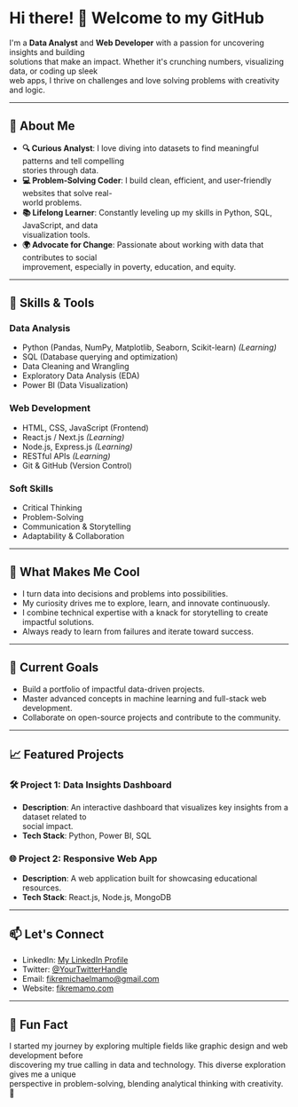 # Hi there! 👋 Welcome to my GitHub

I'm a **Data Analyst** and **Web Developer** with a passion for uncovering insights and building  
solutions that make an impact. Whether it's crunching numbers, visualizing data, or coding up sleek  
web apps, I thrive on challenges and love solving problems with creativity and logic.

---

## 🚀 About Me

- **🔍 Curious Analyst**: I love diving into datasets to find meaningful patterns and tell compelling  
  stories through data.
- **💻 Problem-Solving Coder**: I build clean, efficient, and user-friendly websites that solve real-  
  world problems.
- **📚 Lifelong Learner**: Constantly leveling up my skills in Python, SQL, JavaScript, and data  
  visualization tools.
- **🌍 Advocate for Change**: Passionate about working with data that contributes to social  
  improvement, especially in poverty, education, and equity.

---

## 🔧 Skills & Tools

### Data Analysis

- Python (Pandas, NumPy, Matplotlib, Seaborn, Scikit-learn) *(Learning)*
- SQL (Database querying and optimization)
- Data Cleaning and Wrangling
- Exploratory Data Analysis (EDA)
- Power BI (Data Visualization)

### Web Development

- HTML, CSS, JavaScript (Frontend)
- React.js / Next.js *(Learning)*
- Node.js, Express.js *(Learning)*
- RESTful APIs *(Learning)*
- Git & GitHub (Version Control)

### Soft Skills

- Critical Thinking
- Problem-Solving
- Communication & Storytelling
- Adaptability & Collaboration

---

## 🌟 What Makes Me Cool

- I turn data into decisions and problems into possibilities.
- My curiosity drives me to explore, learn, and innovate continuously.
- I combine technical expertise with a knack for storytelling to create impactful solutions.
- Always ready to learn from failures and iterate toward success.

---

## 🌱 Current Goals

- Build a portfolio of impactful data-driven projects.
- Master advanced concepts in machine learning and full-stack web development.
- Collaborate on open-source projects and contribute to the community.

---

## 📈 Featured Projects

### 🛠️ Project 1: Data Insights Dashboard

- **Description**: An interactive dashboard that visualizes key insights from a dataset related to  
  social impact.
- **Tech Stack**: Python, Power BI, SQL

### 🌐 Project 2: Responsive Web App

- **Description**: A web application built for showcasing educational resources.
- **Tech Stack**: React.js, Node.js, MongoDB

---

## 📫 Let's Connect

- LinkedIn: [My LinkedIn Profile](https://www.linkedin.com/in/fikremichael-mamo-46185b331/)
- Twitter: [@YourTwitterHandle](https://x.com/FikreMichael_M)
- Email: [fikremichaelmamo@gmail.com](fikremichaelmamo@gmail.com)
- Website: [fikremamo.com](https://firke-portfolio.netlify.app)

---

## 🎉 Fun Fact

I started my journey by exploring multiple fields like graphic design and web development before  
discovering my true calling in data and technology. This diverse exploration gives me a unique  
perspective in problem-solving, blending analytical thinking with creativity. 🚀
